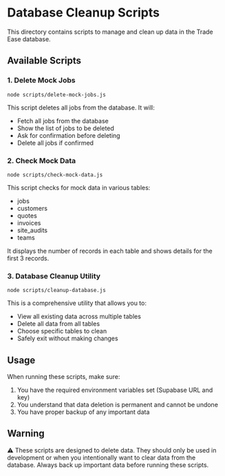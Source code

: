 # Database Cleanup Scripts

This directory contains scripts to manage and clean up data in the Trade Ease database.

## Available Scripts

### 1. Delete Mock Jobs

```
node scripts/delete-mock-jobs.js
```

This script deletes all jobs from the database. It will:
- Fetch all jobs from the database
- Show the list of jobs to be deleted
- Ask for confirmation before deleting
- Delete all jobs if confirmed

### 2. Check Mock Data

```
node scripts/check-mock-data.js
```

This script checks for mock data in various tables:
- jobs
- customers
- quotes
- invoices
- site_audits
- teams

It displays the number of records in each table and shows details for the first 3 records.

### 3. Database Cleanup Utility

```
node scripts/cleanup-database.js
```

This is a comprehensive utility that allows you to:
- View all existing data across multiple tables
- Delete all data from all tables
- Choose specific tables to clean
- Safely exit without making changes

## Usage

When running these scripts, make sure:
1. You have the required environment variables set (Supabase URL and key)
2. You understand that data deletion is permanent and cannot be undone
3. You have proper backup of any important data

## Warning

⚠️ These scripts are designed to delete data. They should only be used in development or when you intentionally want to clear data from the database. Always back up important data before running these scripts. 